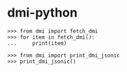 # dmi-python

```
>>> from dmi import fetch_dmi
>>> for item in fetch_dmi():
...     print(item)
```

```
>>> from dmi import print_dmi_jsonic
>>> print_dmi_jsonic()
```
